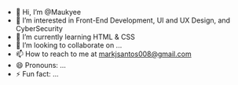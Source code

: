 - 👋 Hi, I’m @Maukyee
- 👀 I’m interested in Front-End Development, UI and UX Design, and CyberSecurity
- 🌱 I’m currently learning HTML & CSS
- 💞️ I’m looking to collaborate on ...
- 📫 How to reach to me  at markjsantos008@gmail.com
- 😄 Pronouns: ...
- ⚡ Fun fact: ...

<!---
Maukyee/Maukyee is a ✨ special ✨ repository because its `README.md` (this file) appears on your GitHub profile.
You can click the Preview link to take a look at your changes.
--->
